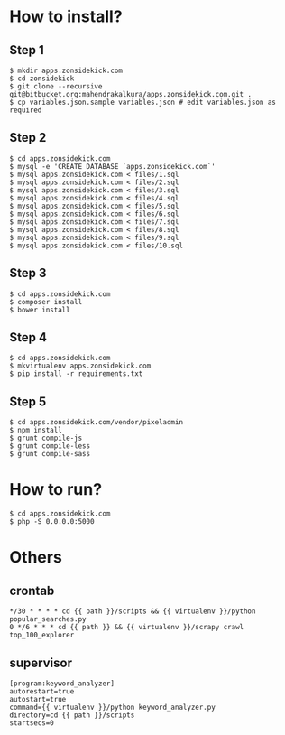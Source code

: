 How to install?
===============

Step 1
------

```
$ mkdir apps.zonsidekick.com
$ cd zonsidekick
$ git clone --recursive git@bitbucket.org:mahendrakalkura/apps.zonsidekick.com.git .
$ cp variables.json.sample variables.json # edit variables.json as required
```

Step 2
------

```
$ cd apps.zonsidekick.com
$ mysql -e 'CREATE DATABASE `apps.zonsidekick.com`'
$ mysql apps.zonsidekick.com < files/1.sql
$ mysql apps.zonsidekick.com < files/2.sql
$ mysql apps.zonsidekick.com < files/3.sql
$ mysql apps.zonsidekick.com < files/4.sql
$ mysql apps.zonsidekick.com < files/5.sql
$ mysql apps.zonsidekick.com < files/6.sql
$ mysql apps.zonsidekick.com < files/7.sql
$ mysql apps.zonsidekick.com < files/8.sql
$ mysql apps.zonsidekick.com < files/9.sql
$ mysql apps.zonsidekick.com < files/10.sql
```

Step 3
------

```
$ cd apps.zonsidekick.com
$ composer install
$ bower install
```

Step 4
------

```
$ cd apps.zonsidekick.com
$ mkvirtualenv apps.zonsidekick.com
$ pip install -r requirements.txt
```

Step 5
------

```
$ cd apps.zonsidekick.com/vendor/pixeladmin
$ npm install
$ grunt compile-js
$ grunt compile-less
$ grunt compile-sass
```

How to run?
===========

```
$ cd apps.zonsidekick.com
$ php -S 0.0.0.0:5000
```

Others
======

crontab
-------

```
*/30 * * * * cd {{ path }}/scripts && {{ virtualenv }}/python popular_searches.py
0 */6 * * * cd {{ path }} && {{ virtualenv }}/scrapy crawl top_100_explorer
```

supervisor
----------

```
[program:keyword_analyzer]
autorestart=true
autostart=true
command={{ virtualenv }}/python keyword_analyzer.py
directory=cd {{ path }}/scripts
startsecs=0
```
